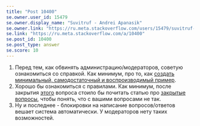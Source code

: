 ```yaml
---
title: "Post 10400"
se.owner.user_id: 15479
se.owner.display_name: "Suvitruf - Andrei Apanasik"
se.owner.link: "https://ru.meta.stackoverflow.com/users/15479/suvitruf-andrei-apanasik"
se.link: "https://ru.meta.stackoverflow.com/a/10400"
se.post_id: 10400
se.post_type: answer
se.score: 10
---
```

<ol>
<li>Перед тем, как обвинять администрацию/модераторов, советую ознакомиться со справкой. Как минимум, про то, как <a href="https://ru.stackoverflow.com/help/minimal-reproducible-example">создать минимальный, самодостаточный и воспроизводимый пример</a>.</li>
<li>Хорошо бы ознакомиться с правилами. Как минимум, после закрытия <a href="https://ru.stackoverflow.com/q/1104331/15479">этого</a> вопроса стоило бы почитать статью про <a href="https://ru.stackoverflow.com/help/closed-questions">закрытые вопросы</a>, чтобы понять, что с вашими вопросами не так.</li>
<li>Ну и последнее - блокировки на написание вопросов/ответов вешает система автоматически. У модераторов нету таких возможностей.</li>
</ol>
